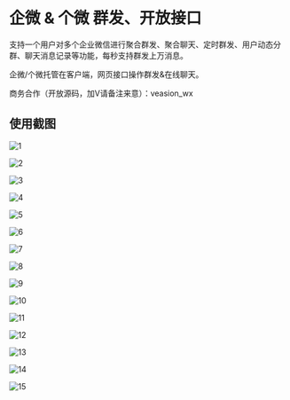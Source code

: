# 企微 & 个微 群发、开放接口

支持一个用户对多个企业微信进行聚合群发、聚合聊天、定时群发、用户动态分群、聊天消息记录等功能，每秒支持群发上万消息。



企微/个微托管在客户端，网页接口操作群发&在线聊天。



商务合作（开放源码，加V请备注来意）：veasion_wx



## 使用截图

![1](https://veasion-img.oss-cn-beijing.aliyuncs.com/github/wxhook/1.png)



![2](https://veasion-img.oss-cn-beijing.aliyuncs.com/github/wxhook/2.png)



![3](https://veasion-img.oss-cn-beijing.aliyuncs.com/github/wxhook/3.png)



![4](https://veasion-img.oss-cn-beijing.aliyuncs.com/github/wxhook/4.png)




![5](https://veasion-img.oss-cn-beijing.aliyuncs.com/github/wxhook/5.png)




![6](https://veasion-img.oss-cn-beijing.aliyuncs.com/github/wxhook/6.png)




![7](https://veasion-img.oss-cn-beijing.aliyuncs.com/github/wxhook/7.png)




![8](https://veasion-img.oss-cn-beijing.aliyuncs.com/github/wxhook/8.png)




![9](https://veasion-img.oss-cn-beijing.aliyuncs.com/github/wxhook/9.png)




![10](https://veasion-img.oss-cn-beijing.aliyuncs.com/github/wxhook/10.jpg)




![11](https://veasion-img.oss-cn-beijing.aliyuncs.com/github/wxhook/11.png)




![12](https://veasion-img.oss-cn-beijing.aliyuncs.com/github/wxhook/12.jpg)




![13](https://veasion-img.oss-cn-beijing.aliyuncs.com/github/wxhook/13.jpg)




![14](https://veasion-img.oss-cn-beijing.aliyuncs.com/github/wxhook/14.png)




![15](https://veasion-img.oss-cn-beijing.aliyuncs.com/github/wxhook/15.jpg)
